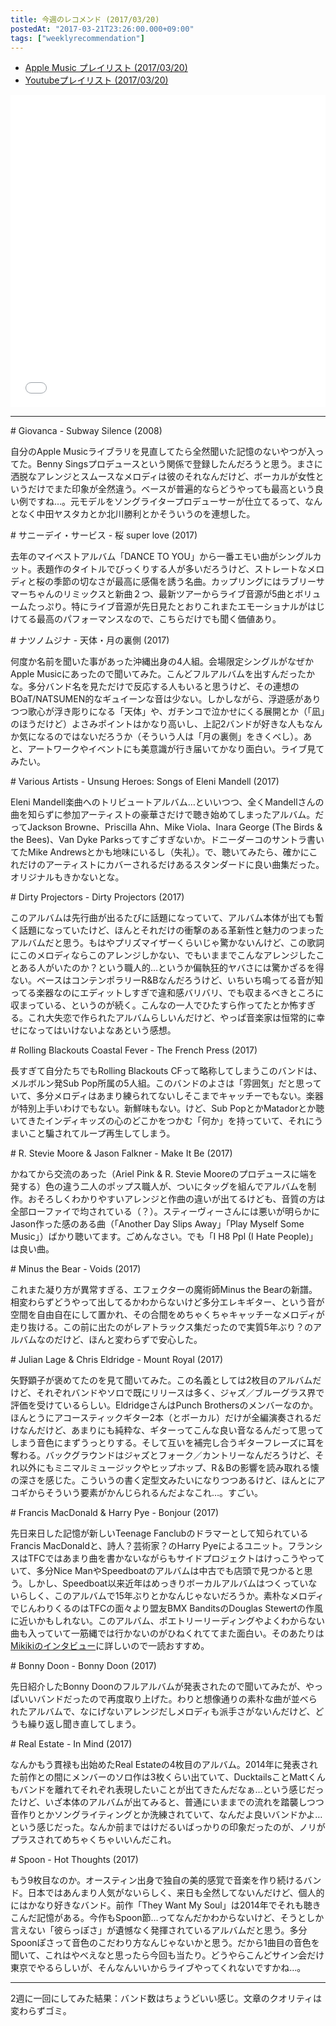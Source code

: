 ```yaml
---
title: 今週のレコメンド (2017/03/20)
postedAt: "2017-03-21T23:26:00.000+09:00"
tags: ["weeklyrecommendation"]
---
```


* [Apple Music プレイリスト (2017/03/20)](https://itunes.apple.com/jp/playlist/%E4%BB%8A%E9%80%B1%E3%81%AE%E3%83%AC%E3%82%B3%E3%83%A1%E3%83%B3%E3%83%89-2017-03-20/idpl.a719bebb24384824b7d80373436b43ba)
* [Youtubeプレイリスト (2017/03/20)](https://www.youtube.com/playlist?list=PLegnWsUgQaydnlEmWj9gRLQN1-yWZ8W9c)
<iframe src="//tools.applemusic.com/embed/v1/playlist/pl.a719bebb24384824b7d80373436b43ba?country=jp" height="500px" width="100%" frameborder="0"></iframe> 

---

\# Giovanca - Subway Silence (2008)

自分のApple Musicライブラリを見直してたら全然聞いた記憶のないやつが入ってた。Benny Singsプロデュースという関係で登録したんだろうと思う。まさに洒脱なアレンジとスムースなメロディは彼のそれなんだけど、ボーカルが女性というだけでまた印象が全然違う。ベースが普遍的ならどうやっても最高という良い例ですね…。元モデルをソングライタープロデューサーが仕立てるって、なんとなく中田ヤスタカとか北川勝利とかそういうのを連想した。

\# サニーデイ・サービス - 桜 super love (2017)

去年のマイベストアルバム「DANCE TO YOU」から一番エモい曲がシングルカット。表題作のタイトルでびっくりする人が多いだろうけど、ストレートなメロディと桜の季節の切なさが最高に感傷を誘う名曲。カップリングにはラブリーサマーちゃんのリミックスと新曲２つ、最新ツアーからライブ音源が5曲とボリュームたっぷり。特にライブ音源が先日見たとおりこれまたエモーショナルがはじけてる最高のパフォーマンスなので、こちらだけでも聞く価値あり。

\# ナツノムジナ - 天体・月の裏側 (2017)

何度か名前を聞いた事があった沖縄出身の4人組。会場限定シングルがなぜかApple Musicにあったので聞いてみた。こんどフルアルバムを出すんだったかな。多分バンド名を見ただけで反応する人もいると思うけど、その連想のBOaT/NATSUMEN的なギュイーンな音は少ない。しかしながら、浮遊感がありつつ歌心が浮き彫りになる「天体」や、ガチンコで泣かせにくる展開とか（「凪」のほうだけど）よさみポイントはかなり高いし、上記2バンドが好きな人もなんか気になるのではないだろうか（そういう人は「月の裏側」をきくべし）。あと、アートワークやイベントにも美意識が行き届いてかなり面白い。ライブ見てみたい。

\# Various Artists - Unsung Heroes: Songs of Eleni Mandell (2017)

Eleni Mandell楽曲へのトリビュートアルバム…といいつつ、全くMandellさんの曲を知らずに参加アーティストの豪華さだけで聴き始めてしまったアルバム。だってJackson Browne、Priscilla Ahn、Mike Viola、Inara George (The Birds & the Bees)、Van Dyke Parksってすごすぎないか。ドニーダーコのサントラ書いてたMike Andrewsとかも地味にいるし（失礼）。で、聴いてみたら、確かにこれだけのアーティストにカバーされるだけあるスタンダードに良い曲集だった。オリジナルもきかないとな。

\# Dirty Projectors - Dirty Projectors (2017)

このアルバムは先行曲が出るたびに話題になっていて、アルバム本体が出ても暫く話題になっていたけど、ほんとそれだけの衝撃のある革新性と魅力のつまったアルバムだと思う。もはやプリズマイザーくらいじゃ驚かないんけど、この歌詞にこのメロディならこのアレンジしかない、でもいままでこんなアレンジしたことある人がいたのか？という職人的…というか偏執狂的ヤバさには驚かざるを得ない。ベースはコンテンポラリーR&Bなんだろうけど、いちいち鳴ってる音が知ってる楽器なのにエディットしすぎで違和感バリバリ、でも収まるべきところに収まっている、というのが続く。こんなの一人でひたすら作ってたとか怖すぎる。これ大失恋で作られたアルバムらしいんだけど、やっぱ音楽家は恒常的に幸せになってはいけないよなあという感想。

\# Rolling Blackouts Coastal Fever - The French Press (2017)

長すぎて自分たちでもRolling Blackouts CFって略称してしまうこのバンドは、メルボルン発Sub Pop所属の5人組。このバンドのよさは「雰囲気」だと思っていて、多分メロディはあまり練られてないしそこまでキャッチーでもない。楽器が特別上手いわけでもない。新鮮味もない。けど、Sub PopとかMatadorとか聴いてきたインディキッズの心のどこかをつかむ「何か」を持っていて、それにうまいこと騙されてループ再生してしまう。

\# R. Stevie Moore & Jason Falkner - Make It Be (2017)

かねてから交流のあった（Ariel Pink & R. Stevie Mooreのプロデュースに端を発する）色の違う二人のポップス職人が、ついにタッグを組んでアルバムを制作。おそろしくわかりやすいアレンジと作曲の違いが出てるけども、音質の方は全部ローファイで均されている（？）。スティーヴィーさんには悪いが明らかにJason作った感のある曲（「Another Day Slips Away」「Play Myself Some Music」）ばかり聴いてます。ごめんなさい。でも「I H8 Ppl (I Hate People)」は良い曲。

\# Minus the Bear - Voids (2017)

これまた凝り方が異常すぎる、エフェクターの魔術師Minus the Bearの新譜。相変わらずどうやって出してるかわからないけど多分エレキギター、という音が空間を自由自在にして置かれ、その合間をめちゃくちゃキャッチーなメロディが走り抜ける。この前に出たのがレアトラックス集だったので実質5年ぶり？のアルバムなのだけど、ほんと変わらずで安心した。

\# Julian Lage & Chris Eldridge - Mount Royal (2017)

矢野顕子が褒めてたのを見て聞いてみた。この名義としては2枚目のアルバムだけど、それぞれバンドやソロで既にリリースは多く、ジャズ／ブルーグラス界で評価を受けているらしい。EldridgeさんはPunch Brothersのメンバーなのか。ほんとうにアコースティックギター2本（とボーカル）だけが全編演奏されるだけなんだけど、あまりにも純粋な、ギターってこんな良い音なるんだって思ってしまう音色にまずうっとりする。そして互いを補完し合うギターフレーズに耳を奪わる。バックグラウンドはジャズとフォーク／カントリーなんだろうけど、それ以外にもミニマルミュージックやヒップホップ、R＆Bの影響を読み取れる懐の深さを感じた。こういうの書く定型文みたいになりつつあるけど、ほんとにアコギからそういう要素がかんじられるんだよなこれ…。すごい。

\# Francis MacDonald & Harry Pye - Bonjour (2017)

先日来日した記憶が新しいTeenage Fanclubのドラマーとして知られているFrancis MacDonaldと、詩人？芸術家？のHarry Pyeによるユニット。フランシスはTFCではあまり曲を書かないながらもサイドプロジェクトはけっこうやっていて、多分Nice ManやSpeedboatのアルバムは中古でも店頭で見つかると思う。しかし、Speedboat以来近年はめっきりボーカルアルバムはつくっていないらしく、このアルバムで15年ぶりとかなんじゃないだろうか。素朴なメロディでじんわりくるのはTFCの面々より盟友BMX BanditsのDouglas Stewertの作風に近いかもしれない。このアルバム、ポエトリーリーディングやよくわからない曲も入っていて一筋縄では行かないのがひねくれててまた面白い。そのあたりは[Mikikiのインタビュー](http://mikiki.tokyo.jp/articles/-/13614)に詳しいので一読おすすめ。

\# Bonny Doon - Bonny Doon (2017)

先日紹介したBonny Doonのフルアルバムが発表されたので聞いてみたが、やっぱいいバンドだったので再度取り上げた。わりと想像通りの素朴な曲が並べられたアルバムで、なにげないアレンジだしメロディも派手さがないんだけど、どうも繰り返し聞き直してしまう。

\# Real Estate - In Mind (2017)

なんかもう貫禄も出始めたReal Estateの4枚目のアルバム。2014年に発表された前作との間にメンバーのソロ作は3枚くらい出ていて、DucktailsことMattくんもバンドを離れてそれぞれ表現したいことが出てきたんだなぁ…という感じだったけど、いざ本体のアルバムが出てみると、普通にいままでの流れを踏襲しつつ音作りとかソングライティングとか洗練されていて、なんだよ良いバンドかよ…という感じだった。なんか前まではけだるいばっかりの印象だったのが、ノリがプラスされてめちゃくちゃいいんだこれ。

\# Spoon - Hot Thoughts (2017)

もう9枚目なのか。オースティン出身で独自の美的感覚で音楽を作り続けるバンド。日本ではあんまり人気がないらしく、来日も全然してないんだけど、個人的にはかなり好きなバンド。前作「They Want My Soul」は2014年でそれも聴きこんだ記憶がある。今作もSpoon節…ってなんだかわからないけど、そうとしか言えない「彼らっぽさ」が遺憾なく発揮されているアルバムだと思う。多分Spoonぽさって音色のこだわり方なんじゃないかと思う。だから1曲目の音色を聞いて、これはやべえなと思ったら今回も当たり。どうやらこんどサイン会だけ東京でやるらしいが、そんなんいいからライブやってくれないですかね…。

---

2週に一回にしてみた結果：バンド数はちょうどいい感じ。文章のクオリティは変わらずゴミ。